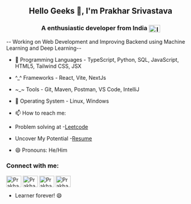 
<h2 align="center">Hello Geeks 👋, I'm Prakhar Srivastava</h2>
<h3 align="center">A enthusiastic developer from India <a href="https://twitter.com/Prakhar_srivstv" target="blank"><img align="center" src="https://media.tenor.com/d39zhmpSHT4AAAAj/umm.gif" alt="Indian Flag" height="20" width="30" /></a></h3> 

-- Working on Web Development and Improving Backend using Machine Learning and Deep Learning--
- 🌱 Programming Languages - TypeScript, Python, SQL, JavaScript, HTML5, Tailwind CSS, JSX
- ^_^ Frameworks - React, Vite, NextJs
- ~_~ Tools - Git, Maven, Postman, VS Code, IntelliJ
- 🔭 Operating System - Linux, Windows
 
- 📫 How to reach me: 
- Problem solving at -[Leetcode](https://leetcode.com/u/prakhar_srivastavaa/)
- Uncover My Potential -[Resume](https://drive.google.com/file/d/1egUGwRPE6XtbLNA-v4fl1E4hrx9l0Nyp/view?usp=drive_link)
- 😄 Pronouns: He/Him

<h3 align="left">Connect with me:</h3>
<p align="left">
<a href="https://twitter.com/Prakhar_srivstv" target="blank"><img align="center" src="https://raw.githubusercontent.com/rahuldkjain/github-profile-readme-generator/master/src/images/icons/Social/twitter.svg" alt="Prakhar Srivastava" height="30" width="40" /></a>
<a href="https://www.linkedin.com/in/prakhar-srivastavaa/" target="blank"><img align="center" src="https://raw.githubusercontent.com/rahuldkjain/github-profile-readme-generator/master/src/images/icons/Social/linked-in-alt.svg" alt="Prakhar Srivastava" height="30" width="40" /></a>
<a href="https://www.instagram.com/prakhar_srivastavaa/" target="blank"><img align="center" src="https://raw.githubusercontent.com/rahuldkjain/github-profile-readme-generator/master/src/images/icons/Social/instagram.svg" alt="Prakhar Srivastava" height="30" width="40" /></a>
<a href="https://emailprakharsrivastava@gmail.com" target="blank"><img align="center" src="https://mailmeteor.com/logos/assets/PNG/Gmail_Logo_512px.png" alt="Prakhar Srivastava" height="30" width="40" /></a>
</p>

- Learner forever! 😄 
